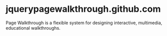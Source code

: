 jquerypagewalkthrough.github.com
================================

Page Walkthrough is a flexible system for designing interactive, multimedia, educational walkthroughs.